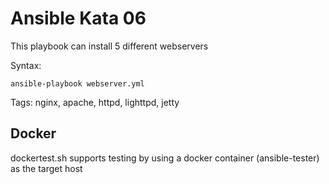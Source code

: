 # Ansible Kata 06

This playbook can install 5 different webservers

Syntax:

```
ansible-playbook webserver.yml
```

Tags: nginx, apache, httpd, lighttpd, jetty

## Docker

dockertest.sh supports testing by using a docker container (ansible-tester) as the target host